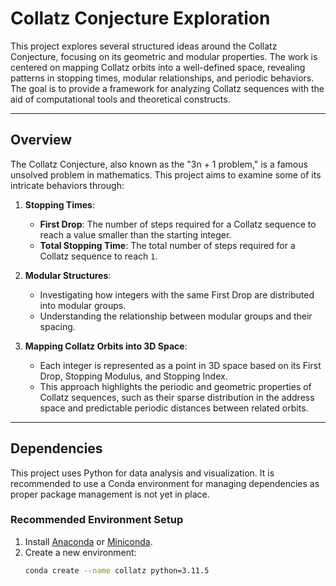 # **Collatz Conjecture Exploration**

This project explores several structured ideas around the Collatz Conjecture, focusing on its geometric and modular properties. The work is centered on mapping Collatz orbits into a well-defined space, revealing patterns in stopping times, modular relationships, and periodic behaviors. The goal is to provide a framework for analyzing Collatz sequences with the aid of computational tools and theoretical constructs.

---

## **Overview**

The Collatz Conjecture, also known as the "3n + 1 problem," is a famous unsolved problem in mathematics. This project aims to examine some of its intricate behaviors through:

1. **Stopping Times**:

   - **First Drop**: The number of steps required for a Collatz sequence to reach a value smaller than the starting integer.
   - **Total Stopping Time**: The total number of steps required for a Collatz sequence to reach `1`.

2. **Modular Structures**:

   - Investigating how integers with the same First Drop are distributed into modular groups.
   - Understanding the relationship between modular groups and their spacing.

3. **Mapping Collatz Orbits into 3D Space**:
   - Each integer is represented as a point in 3D space based on its First Drop, Stopping Modulus, and Stopping Index.
   - This approach highlights the periodic and geometric properties of Collatz sequences, such as their sparse distribution in the address space and predictable periodic distances between related orbits.

---

## **Dependencies**

This project uses Python for data analysis and visualization. It is recommended to use a Conda environment for managing dependencies as proper package management is not yet in place.

### **Recommended Environment Setup**

1. Install [Anaconda](https://www.anaconda.com/) or [Miniconda](https://docs.conda.io/en/latest/miniconda.html).
2. Create a new environment:
   ```bash
   conda create --name collatz python=3.11.5
   ```
